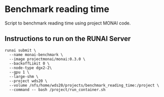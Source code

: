 # Benchmark reading time

Script to benchmark reading time using project MONAI code.

## Instructions to run on the RUNAI Server

```
runai submit \
  --name monai-benchmark \
  --image projectmonai/monai:0.3.0 \
  --backoffLimit 0 \
  --node-type dgx2-2\
  --gpu 1 \
  --large-shm \
  --project wds20 \
  --volume /nfs/home/wds20/projects/benchmark_reading_time:/project \
  --command -- bash /project/run_container.sh
```
